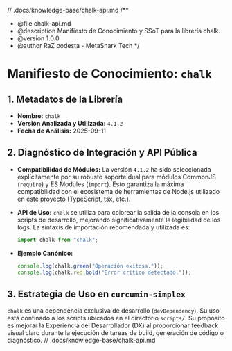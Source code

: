 // .docs/knowledge-base/chalk-api.md
/**
 * @file chalk-api.md
 * @description Manifiesto de Conocimiento y SSoT para la librería chalk.
 * @version 1.0.0
 * @author RaZ podesta - MetaShark Tech
 */

# Manifiesto de Conocimiento: `chalk`

## 1. Metadatos de la Librería

-   **Nombre:** `chalk`
-   **Versión Analizada y Utilizada:** `4.1.2`
-   **Fecha de Análisis:** 2025-09-11

## 2. Diagnóstico de Integración y API Pública

-   **Compatibilidad de Módulos:** La versión `4.1.2` ha sido seleccionada explícitamente por su robusto soporte dual para módulos CommonJS (`require`) y ES Modules (`import`). Esto garantiza la máxima compatibilidad con el ecosistema de herramientas de Node.js utilizado en este proyecto (TypeScript, tsx, etc.).

-   **API de Uso:** `chalk` se utiliza para colorear la salida de la consola en los scripts de desarrollo, mejorando significativamente la legibilidad de los logs. La sintaxis de importación recomendada y utilizada es:
    ```typescript
    import chalk from "chalk";
    ```
-   **Ejemplo Canónico:**
    ```typescript
    console.log(chalk.green("Operación exitosa."));
    console.log(chalk.red.bold("Error crítico detectado."));
    ```

## 3. Estrategia de Uso en `curcumin-simplex`

`chalk` es una dependencia exclusiva de desarrollo (`devDependency`). Su uso está confinado a los scripts ubicados en el directorio `scripts/`. Su propósito es mejorar la Experiencia del Desarrollador (DX) al proporcionar feedback visual claro durante la ejecución de tareas de build, generación de código o diagnóstico.
// .docs/knowledge-base/chalk-api.md